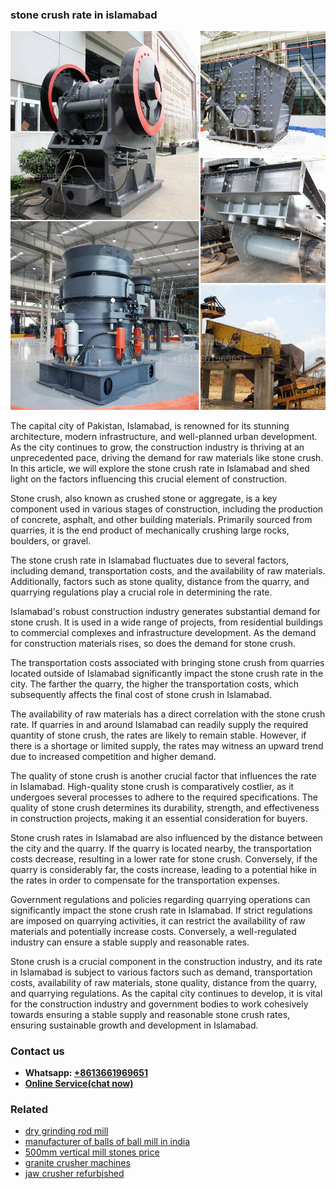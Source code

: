 <h3>stone crush rate in islamabad</h3><img src='1708498379.jpg' alt=''><p>The capital city of Pakistan, Islamabad, is renowned for its stunning architecture, modern infrastructure, and well-planned urban development. As the city continues to grow, the construction industry is thriving at an unprecedented pace, driving the demand for raw materials like stone crush. In this article, we will explore the stone crush rate in Islamabad and shed light on the factors influencing this crucial element of construction.</p><p>Stone crush, also known as crushed stone or aggregate, is a key component used in various stages of construction, including the production of concrete, asphalt, and other building materials. Primarily sourced from quarries, it is the end product of mechanically crushing large rocks, boulders, or gravel.</p><p>The stone crush rate in Islamabad fluctuates due to several factors, including demand, transportation costs, and the availability of raw materials. Additionally, factors such as stone quality, distance from the quarry, and quarrying regulations play a crucial role in determining the rate.</p><p>Islamabad's robust construction industry generates substantial demand for stone crush. It is used in a wide range of projects, from residential buildings to commercial complexes and infrastructure development. As the demand for construction materials rises, so does the demand for stone crush.</p><p>The transportation costs associated with bringing stone crush from quarries located outside of Islamabad significantly impact the stone crush rate in the city. The farther the quarry, the higher the transportation costs, which subsequently affects the final cost of stone crush in Islamabad.</p><p>The availability of raw materials has a direct correlation with the stone crush rate. If quarries in and around Islamabad can readily supply the required quantity of stone crush, the rates are likely to remain stable. However, if there is a shortage or limited supply, the rates may witness an upward trend due to increased competition and higher demand.</p><p>The quality of stone crush is another crucial factor that influences the rate in Islamabad. High-quality stone crush is comparatively costlier, as it undergoes several processes to adhere to the required specifications. The quality of stone crush determines its durability, strength, and effectiveness in construction projects, making it an essential consideration for buyers.</p><p>Stone crush rates in Islamabad are also influenced by the distance between the city and the quarry. If the quarry is located nearby, the transportation costs decrease, resulting in a lower rate for stone crush. Conversely, if the quarry is considerably far, the costs increase, leading to a potential hike in the rates in order to compensate for the transportation expenses.</p><p>Government regulations and policies regarding quarrying operations can significantly impact the stone crush rate in Islamabad. If strict regulations are imposed on quarrying activities, it can restrict the availability of raw materials and potentially increase costs. Conversely, a well-regulated industry can ensure a stable supply and reasonable rates.</p><p>Stone crush is a crucial component in the construction industry, and its rate in Islamabad is subject to various factors such as demand, transportation costs, availability of raw materials, stone quality, distance from the quarry, and quarrying regulations. As the capital city continues to develop, it is vital for the construction industry and government bodies to work cohesively towards ensuring a stable supply and reasonable stone crush rates, ensuring sustainable growth and development in Islamabad.</p><h3>Contact us</h3><ul><li><strong>Whatsapp:&nbsp;<a href="https://wa.me/8613661969651">+8613661969651</a></strong></li><li><a href="https://swt.shibang-china.com/?git&amp;zhl&amp;stone crush rate in islamabad"><strong>Online Service(chat now)</strong></a></li></ul><h3>Related</h3><ul><li><a href='dry grinding rod mill.md'>dry grinding rod mill</a></li><li><a href='manufacturer of balls of ball mill in india.md'>manufacturer of balls of ball mill in india</a></li><li><a href='500mm vertical mill stones price.md'>500mm vertical mill stones price</a></li><li><a href='granite crusher machines.md'>granite crusher machines</a></li><li><a href='jaw crusher refurbished.md'>jaw crusher refurbished</a></li></ul>